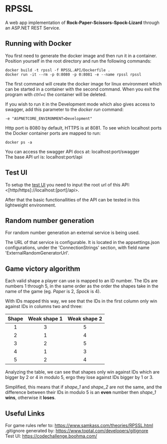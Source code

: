 # RPSSL

A web app implementation of **Rock-Paper-Scissors-Spock-Lizard** through an ASP.NET REST Service.

## Running with Docker

You first need to generate the docker image and then run it in a container. Position yourself in the root directory and run the following commands:
```
docker build -t rpssl -f RPSSL.API/Dockerfile .
docker run -it --rm -p 0:8080 -p 0:8081 -e --name rpssl rpssl
```

The first command will create the docker image for linux environment which can be started in a container with the second command. When you exit the program with *ctrl+c* the container will be deleted.

If you wish to run it in the Development mode which also gives access to swagger, add this parameter to the *docker run* command:
```
-e "ASPNETCORE_ENVIRONMENT=Development"
```

Http port is 8080 by default, HTTPS is at 8081. To see which localhost ports the Docker container ports are mapped to run:
```
docker ps -a
```

You can access the swagger API docs at: localhost:port/swagger\
The base API url is: localhost:port/api

## Test UI

To setup the [test UI](https://codechallenge.boohma.com/) you need to input the root url of this API: <[http/https]://localhost:[port]/api>.

After that the basic functionallities of the API can be tested in this lightweight environment.

## Random number generation

For random number generation an external service is being used.

The URL of that service is configurable. It is located in the appsettings.json configurations, under the 'ConnectionStrings' section, with field name 'ExternalRandomGeneratorUrl'.

## Game victory algorithm

Each valid shape a player can use is mapped to an ID number. The IDs are numbers 1 through 5, in the same order as the order the shapes take in the name of the game (eg. *Paper* is 2, *Spock* is 4).

With IDs mapped this way, we see that the IDs in the first column only win against IDs in columns two and three:

| Shape  | Weak shape 1 | Weak shape 2 |
|:------:|:------------:|:------------:|
|   1    |      3       |      5       |
|   2    |      1       |      4       |
|   3    |      2       |      5       |
|   4    |      1       |      3       |
|   5    |      2       |      4       |

Analyzing the table, we can see that shapes only win against IDs which are bigger by 2 or 4 in modulo 5, ergo they lose against IDs bigger by 1 or 3.

Simplified, this means that if *shape_1* and *shape_2* are not the same, and the difference between their IDs in modulo 5 is an **even** number then *shape_1* **wins**, otherwise it **loses**.

## Useful Links

For game rules refer to: <https://www.samkass.com/theories/RPSSL.html> \
.gitignore generated by: <https://www.toptal.com/developers/gitignore> \
Test UI: <https://codechallenge.boohma.com/>
